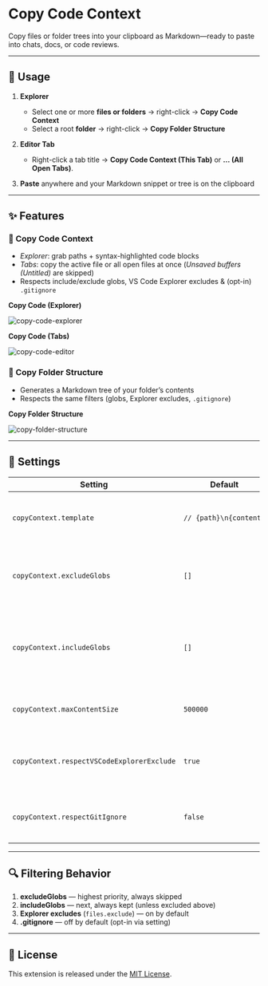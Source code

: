 # Copy Code Context

Copy files or folder trees into your clipboard as Markdown—ready to paste into chats, docs, or code reviews.

---

## 🚀 Usage

1. **Explorer**  
   - Select one or more **files or folders** → right-click → **Copy Code Context**  
   - Select a root **folder** → right-click → **Copy Folder Structure**

2. **Editor Tab**  
   - Right-click a tab title → **Copy Code Context (This Tab)** or **… (All Open Tabs)**.

3. **Paste** anywhere and your Markdown snippet or tree is on the clipboard

---

## ✨ Features

### 📄 Copy Code Context  

- _Explorer_: grab paths + syntax-highlighted code blocks  
- _Tabs_: copy the active file or all open files at once (_Unsaved buffers (Untitled)_ are skipped)
- Respects include/exclude globs, VS Code Explorer excludes & (opt-in) `.gitignore` 

**Copy Code (Explorer)**

![copy-code-explorer](https://github.com/user-attachments/assets/9c2bb633-b1dc-4585-97ab-76edd61e1e87)

**Copy Code (Tabs)**

![copy-code-editor](https://github.com/user-attachments/assets/f011e5e8-6776-4b27-bad5-bd24caa40383)

### 📂 Copy Folder Structure

- Generates a Markdown tree of your folder’s contents  
- Respects the same filters (globs, Explorer excludes, `.gitignore`)

**Copy Folder Structure**

![copy-folder-structure](https://github.com/user-attachments/assets/860a0ad7-22af-46b2-85b6-cb06b873769d)


---

## 🔧 Settings

| Setting                                   | Default    | Description                                                                                           |
| ----------------------------------------- | ---------- | ----------------------------------------------------------------------------------------------------- |
| `copyContext.template`                    | <code>//&nbsp;{path}\n{content}</code> | Markdown template for text files (`{path}`, `{content}`).               |
| `copyContext.excludeGlobs`                | `[]`       | **Always exclude** these glob patterns (highest priority).                                             |
| `copyContext.includeGlobs`                | `[]`       | **Always include** these glob patterns, even if Explorer or `.gitignore` would skip them.             |
| `copyContext.maxContentSize`              | `500000`   | Max total size (bytes) of all file contents to copy.                                                  |
| `copyContext.respectVSCodeExplorerExclude`| `true`     | Skip files/folders hidden by your VS Code `files.exclude` settings.                                    |
| `copyContext.respectGitIgnore`            | `false`    | Skip files matching your project’s `.gitignore` (opt-in).                                              |

---

## 🔍 Filtering Behavior

1. **excludeGlobs** — highest priority, always skipped  
2. **includeGlobs** — next, always kept (unless excluded above)  
3. **Explorer excludes** (`files.exclude`) — on by default  
4. **.gitignore** — off by default (opt-in via setting)

---

## 📜 License

This extension is released under the [MIT License](./LICENSE).
